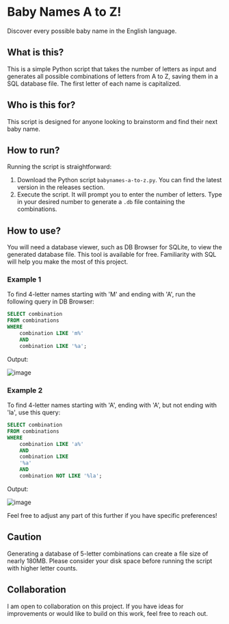 # Baby Names A to Z!

Discover every possible baby name in the English language.

## What is this?
This is a simple Python script that takes the number of letters as input and generates all possible combinations of letters from A to Z, saving them in a SQL database file. The first letter of each name is capitalized.

## Who is this for?
This script is designed for anyone looking to brainstorm and find their next baby name.

## How to run?
Running the script is straightforward:
1. Download the Python script `babynames-a-to-z.py`. You can find the latest version in the releases section.
2. Execute the script. It will prompt you to enter the number of letters. Type in your desired number to generate a `.db` file containing the combinations.

## How to use?
You will need a database viewer, such as DB Browser for SQLite, to view the generated database file. This tool is available for free. Familiarity with SQL will help you make the most of this project.

### Example 1
To find 4-letter names starting with 'M' and ending with 'A', run the following query in DB Browser:
```sql
SELECT combination 
FROM combinations 
WHERE 
    combination LIKE 'm%' 
    AND 
    combination LIKE '%a';
```
Output:

![image](https://github.com/user-attachments/assets/a9c512ef-b9a1-4657-b05b-7f4345f42fcc)

### Example 2
To find 4-letter names starting with 'A', ending with 'A', but not ending with 'la', use this query:
```sql
SELECT combination 
FROM combinations 
WHERE 
	combination LIKE 'a%' 
	AND 
	combination LIKE 
	'%a' 
	AND 
	combination NOT LIKE '%la';
```
Output:

![image](https://github.com/user-attachments/assets/07994d07-29d1-4dbc-8752-c02eebc24361)

Feel free to adjust any part of this further if you have specific preferences!

## Caution
Generating a database of 5-letter combinations can create a file size of nearly 180MB. Please consider your disk space before running the script with higher letter counts.

## Collaboration
I am open to collaboration on this project. If you have ideas for improvements or would like to build on this work, feel free to reach out.

